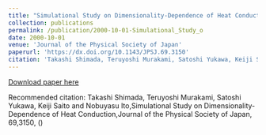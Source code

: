 ```yaml
---
title: "Simulational Study on Dimensionality-Dependence of Heat Conduction"
collection: publications
permalink: /publication/2000-10-01-Simulational_Study_o
date: 2000-10-01
venue: 'Journal of the Physical Society of Japan'
paperurl: 'https://dx.doi.org/10.1143/JPSJ.69.3150'
citation: 'Takashi Shimada, Teruyoshi Murakami, Satoshi Yukawa, Keiji Saito and Nobuyasu Ito,Simulational Study on Dimensionality-Dependence of Heat Conduction,Journal of the Physical Society of Japan, <bf>69</bf>,3150, ()'
---
```


<a href='https://dx.doi.org/10.1143/JPSJ.69.3150'>Download paper here</a>

Recommended citation: Takashi Shimada, Teruyoshi Murakami, Satoshi Yukawa, Keiji Saito and Nobuyasu Ito,Simulational Study on Dimensionality-Dependence of Heat Conduction,Journal of the Physical Society of Japan, <bf>69</bf>,3150, ()